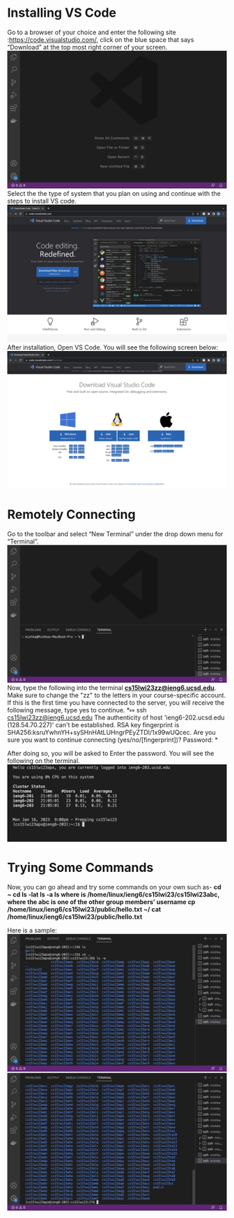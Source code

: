 # Installing VS Code 
Go to a browser of your choice and enter the following site :https://code.visualstudio.com/, click on the blue space that says “Download” at the top most right corner of your screen. 
![Image](ss1.png)
Select the the type of system that you plan on using and continue with the steps to install VS code.
![Image](ss2.png)
After installation, Open VS Code. You will see the following screen below:
![Image](ss3.png)

# Remotely Connecting
Go to the toolbar and select “New Terminal” under the drop down menu for “Terminal”. 
![Image](ss4.png)
Now, type the following into the terminal **cs15lwi23zz@ieng6.ucsd.edu**. Make sure to change the "zz" to  the letters in your course-specific account.
If this is the first time you have connected to the server, you will receive the following message, type yes to continue. 
*⤇ ssh cs15lwi23zz@ieng6.ucsd.edu
The authenticity of host 'ieng6-202.ucsd.edu (128.54.70.227)' can't be established.
RSA key fingerprint is SHA256:ksruYwhnYH+sySHnHAtLUHngrPEyZTDl/1x99wUQcec.
Are you sure you want to continue connecting (yes/no/[fingerprint])? 
Password: *

After doing so, you will be asked to Enter the password. 
You will see the following on the terminal. 
![Image](ss5.png)

# Trying Some Commands
Now, you can go ahead and try some commands on your own such as-
**cd ~
cd
ls -lat
ls -a
ls <directory> where <directory> is /home/linux/ieng6/cs15lwi23/cs15lwi23abc, where the abc is one of the other group members’ username
cp /home/linux/ieng6/cs15lwi23/public/hello.txt ~/
cat /home/linux/ieng6/cs15lwi23/public/hello.txt** 
  
Here is a sample: 
  ![Image](ss6.png)
  ![Image](ss7.png)
  

